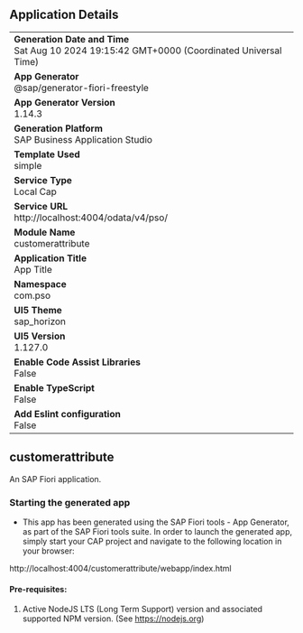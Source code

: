 ## Application Details
|               |
| ------------- |
|**Generation Date and Time**<br>Sat Aug 10 2024 19:15:42 GMT+0000 (Coordinated Universal Time)|
|**App Generator**<br>@sap/generator-fiori-freestyle|
|**App Generator Version**<br>1.14.3|
|**Generation Platform**<br>SAP Business Application Studio|
|**Template Used**<br>simple|
|**Service Type**<br>Local Cap|
|**Service URL**<br>http://localhost:4004/odata/v4/pso/|
|**Module Name**<br>customerattribute|
|**Application Title**<br>App Title|
|**Namespace**<br>com.pso|
|**UI5 Theme**<br>sap_horizon|
|**UI5 Version**<br>1.127.0|
|**Enable Code Assist Libraries**<br>False|
|**Enable TypeScript**<br>False|
|**Add Eslint configuration**<br>False|

## customerattribute

An SAP Fiori application.

### Starting the generated app

-   This app has been generated using the SAP Fiori tools - App Generator, as part of the SAP Fiori tools suite.  In order to launch the generated app, simply start your CAP project and navigate to the following location in your browser:

http://localhost:4004/customerattribute/webapp/index.html

#### Pre-requisites:

1. Active NodeJS LTS (Long Term Support) version and associated supported NPM version.  (See https://nodejs.org)


